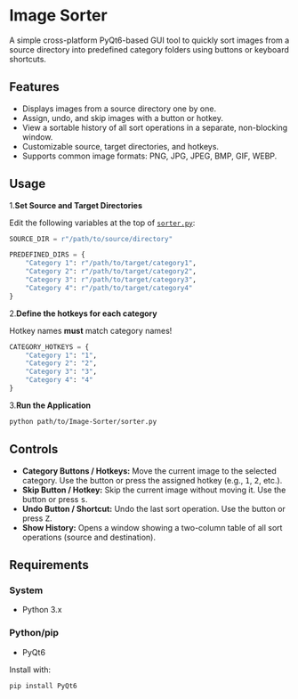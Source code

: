 # Image Sorter

A simple cross-platform PyQt6-based GUI tool to quickly sort images from a source directory into predefined category folders using buttons or keyboard shortcuts.

## Features

- Displays images from a source directory one by one.
- Assign, undo, and skip images with a button or hotkey.
- View a sortable history of all sort operations in a separate, non-blocking window.
- Customizable source, target directories, and hotkeys.
- Supports common image formats: PNG, JPG, JPEG, BMP, GIF, WEBP.

## Usage

1.**Set Source and Target Directories**

Edit the following variables at the top of [`sorter.py`](sorter.py):

```python
SOURCE_DIR = r"/path/to/source/directory"

PREDEFINED_DIRS = {
    "Category 1": r"/path/to/target/category1",
    "Category 2": r"/path/to/target/category2",
    "Category 3": r"/path/to/target/category3",
    "Category 4": r"/path/to/target/category4"
}
```

2.**Define the hotkeys for each category**

Hotkey names **must** match category names!

```python
CATEGORY_HOTKEYS = {
    "Category 1": "1",
    "Category 2": "2",
    "Category 3": "3",
    "Category 4": "4"
}
```

3.**Run the Application**

```bash
python path/to/Image-Sorter/sorter.py
```

## Controls

- **Category Buttons / Hotkeys:** Move the current image to the selected category. Use the button or press the assigned hotkey (e.g., <kbd>1</kbd>, <kbd>2</kbd>, etc.).
- **Skip Button / Hotkey:** Skip the current image without moving it. Use the button or press <kbd>s</kbd>.
- **Undo Button / Shortcut:** Undo the last sort operation. Use the button or press <kbd>Z</kbd>.
- **Show History:** Opens a window showing a two-column table of all sort operations (source and destination).

## Requirements

### System

- Python 3.x

### Python/pip

- PyQt6

Install with:

```bash
pip install PyQt6
```
